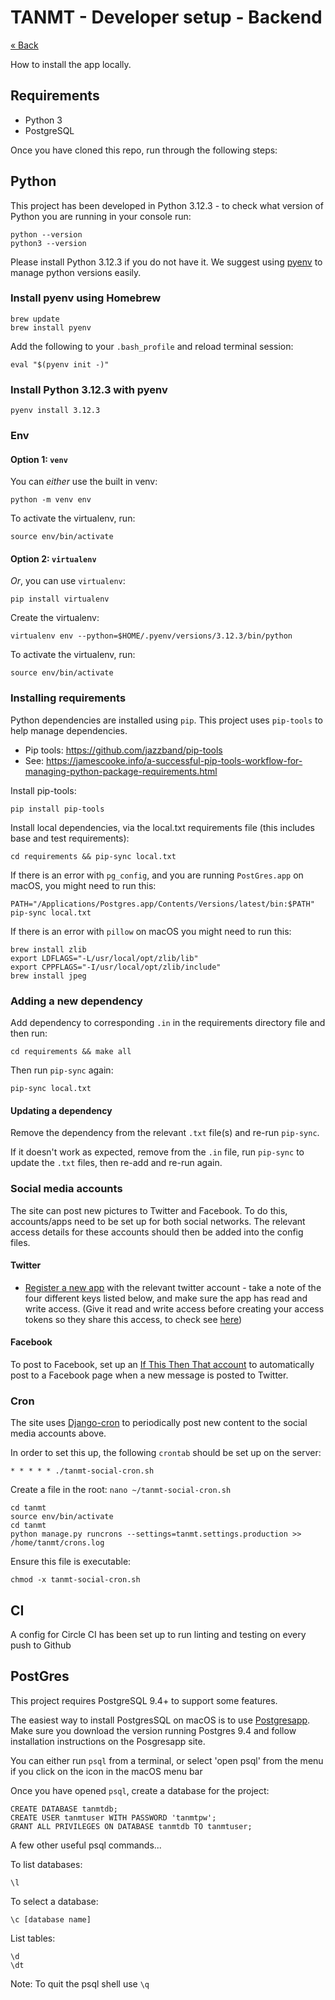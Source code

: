 # TANMT - Developer setup - Backend

[&laquo; Back](../README.md)

How to install the app locally.


## Requirements

* Python 3
* PostgreSQL


Once you have cloned this repo, run through the following steps:


## Python

This project has been developed in Python 3.12.3 - to check what version of Python you are running in your console run:

```
python --version
python3 --version
```

Please install Python 3.12.3 if you do not have it. We suggest using [pyenv](https://github.com/pyenv/pyenv) to manage python versions easily.


### Install pyenv using Homebrew

```
brew update
brew install pyenv
```

Add the following to your `.bash_profile` and reload terminal session:

```
eval "$(pyenv init -)"
```


### Install Python 3.12.3 with pyenv

```
pyenv install 3.12.3
```


### Env

#### Option 1: `venv`

You can _either_ use the built in venv:

```
python -m venv env
```

To activate the virtualenv, run:

```
source env/bin/activate
```


#### Option 2: `virtualenv`

_Or_, you can use `virtualenv`:

```
pip install virtualenv
```

Create the virtualenv:

```
virtualenv env --python=$HOME/.pyenv/versions/3.12.3/bin/python
```

To activate the virtualenv, run:

```
source env/bin/activate
```


### Installing requirements

Python dependencies are installed using `pip`. This project uses `pip-tools` to help manage dependencies.

- Pip tools: https://github.com/jazzband/pip-tools
- See: https://jamescooke.info/a-successful-pip-tools-workflow-for-managing-python-package-requirements.html

Install pip-tools:

```
pip install pip-tools
```

Install local dependencies, via the local.txt requirements file (this includes base and test requirements):

```
cd requirements && pip-sync local.txt
```

If there is an error with `pg_config`, and you are running `PostGres.app` on macOS, you might need to run this:

```
PATH="/Applications/Postgres.app/Contents/Versions/latest/bin:$PATH" pip-sync local.txt
```

If there is an error with `pillow` on macOS you might need to run this:

```
brew install zlib
export LDFLAGS="-L/usr/local/opt/zlib/lib"
export CPPFLAGS="-I/usr/local/opt/zlib/include"
brew install jpeg
```

### Adding a new dependency

Add dependency to corresponding `.in` in the requirements directory file and then run:

```
cd requirements && make all
```

Then run `pip-sync` again:

```
pip-sync local.txt
```

#### Updating a dependency

Remove the dependency from the relevant `.txt` file(s) and re-run `pip-sync`.

If it doesn't work as expected, remove from the `.in` file, run `pip-sync` to update the `.txt` files, then re-add and re-run again.


### Social media accounts

The site can post new pictures to Twitter and Facebook. To do this, accounts/apps need to be set up for both social networks. The relevant access details for these accounts should then be added into the config files.


#### Twitter

* [Register a new app](https://developer.twitter.com/) with the relevant twitter account - take a note of the four different keys listed below, and make sure the app has read and write access. (Give it read and write access before creating your access tokens so they share this access, to check see [here](https://twitter.com/settings/applications))



#### Facebook

To post to Facebook, set up an [If This Then That account](https://ifttt.com/) to automatically post to a Facebook page when a new message is posted to Twitter.


### Cron

The site uses [Django-cron](http://django-cron.readthedocs.io/) to periodically post new content to the social media accounts above.

In order to set this up, the following `crontab` should be set up on the server:

```
* * * * * ./tanmt-social-cron.sh
```

Create a file in the root: `nano ~/tanmt-social-cron.sh`

```
cd tanmt
source env/bin/activate
cd tanmt
python manage.py runcrons --settings=tanmt.settings.production >> /home/tanmt/crons.log
```

Ensure this file is executable:

```
chmod -x tanmt-social-cron.sh
```


## CI

A config for Circle CI has been set up to run linting and testing on every push to Github


## PostGres

This project requires PostgreSQL 9.4+ to support some features.

The easiest way to install PostgresSQL on macOS is to use [Postgresapp](http://postgresapp.com/). Make sure you download the version running Postgres 9.4 and follow installation instructions on the Posgresapp site.

You can either run `psql` from a terminal, or select 'open psql' from the menu if you click on the icon in the macOS menu bar

Once you have opened `psql`, create a database for the project:

```
CREATE DATABASE tanmtdb;
CREATE USER tanmtuser WITH PASSWORD 'tanmtpw';
GRANT ALL PRIVILEGES ON DATABASE tanmtdb TO tanmtuser;
```

A few other useful psql commands...

To list databases:

```
\l
```

To select a database:

```
\c [database name]
```

List tables:

```
\d
\dt
```

Note: To quit the psql shell use `\q`
